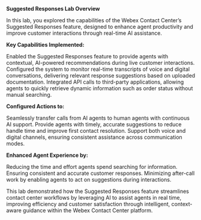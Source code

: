 
**Suggested Responses Lab Overview**


In this lab, you explored the capabilities of the Webex Contact Center’s Suggested Responses feature, designed to enhance agent productivity and improve customer interactions through real-time AI assistance.


**Key Capabilities Implemented:**


Enabled the Suggested Responses feature to provide agents with contextual, AI-powered recommendations during live customer interactions.
Configured the system to monitor real-time transcripts of voice and digital conversations, delivering relevant response suggestions based on uploaded documentation.
Integrated API calls to third-party applications, allowing agents to quickly retrieve dynamic information such as order status without manual searching.

**Configured Actions to:**


Seamlessly transfer calls from AI agents to human agents with continuous AI support.
Provide agents with timely, accurate suggestions to reduce handle time and improve first contact resolution.
Support both voice and digital channels, ensuring consistent assistance across communication modes.

**Enhanced Agent Experience by:**


Reducing the time and effort agents spend searching for information.
Ensuring consistent and accurate customer responses.
Minimizing after-call work by enabling agents to act on suggestions during interactions.

This lab demonstrated how the Suggested Responses feature streamlines contact center workflows by leveraging AI to assist agents in real time, improving efficiency and customer satisfaction through intelligent, context-aware guidance within the Webex Contact Center platform.